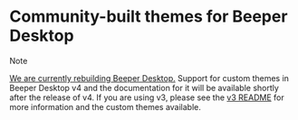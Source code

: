 # Community-built themes for Beeper Desktop

> [!NOTE]
> [We are currently rebuilding Beeper Desktop.](https://blog.beeper.com/2024/06/04/2024-beeper-roadmap/) Support for custom themes in Beeper Desktop v4 and the documentation for it will be available shortly after the release of v4.
> If you are using v3, please see the [v3 README](/v3/README.md) for more information and the custom themes available.
